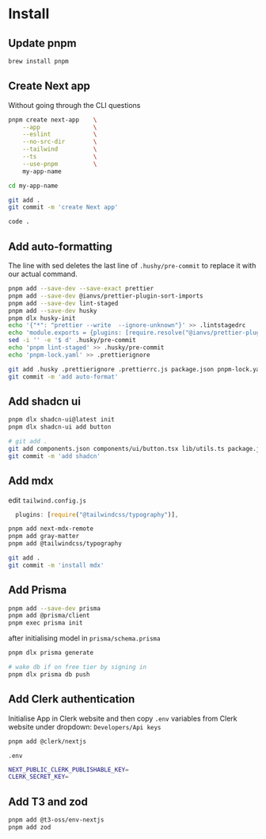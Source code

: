 # Install

## Update pnpm 

```sh
brew install pnpm
```

## Create Next app

Without going through the CLI questions

```sh
pnpm create next-app    \
    --app               \
    --eslint            \
    --no-src-dir        \
    --tailwind          \
    --ts                \
    --use-pnpm          \
    my-app-name

cd my-app-name

git add .
git commit -m 'create Next app'

code .
```

## Add auto-formatting

The line with sed deletes the last line of `.hushy/pre-commit` to replace it with our actual command.

```sh
pnpm add --save-dev --save-exact prettier
pnpm add --save-dev @ianvs/prettier-plugin-sort-imports
pnpm add --save-dev lint-staged
pnpm add --save-dev husky
pnpm dlx husky-init
echo '{"*": "prettier --write  --ignore-unknown"}' >> .lintstagedrc
echo 'module.exports = {plugins: [require.resolve("@ianvs/prettier-plugin-sort-imports"),]}' >> .prettierrc.js
sed -i '' -e '$ d' .husky/pre-commit
echo 'pnpm lint-staged' >> .husky/pre-commit
echo 'pnpm-lock.yaml' >> .prettierignore

git add .husky .prettierignore .prettierrc.js package.json pnpm-lock.yaml.lintstagedrc
git commit -m 'add auto-format'
```

## Add shadcn ui

```sh
pnpm dlx shadcn-ui@latest init
pnpm dlx shadcn-ui add button

# git add .
git add components.json components/ui/button.tsx lib/utils.ts package.json pnpm-lock.yaml app/globals.css tailwind.config.js
git commit -m 'add shadcn'
```

## Add mdx

edit `tailwind.config.js`

```js
  plugins: [require("@tailwindcss/typography")],
```

```sh
pnpm add next-mdx-remote
pnpm add gray-matter
pnpm add @tailwindcss/typography

git add .
git commit -m 'install mdx'
```

## Add Prisma

```sh
pnpm add --save-dev prisma
pnpm add @prisma/client
pnpm exec prisma init
```

after initialising model in `prisma/schema.prisma`

```sh
pnpm dlx prisma generate

# wake db if on free tier by signing in
pnpm dlx prisma db push
```


## Add Clerk authentication

Initialise App in Clerk website and then copy `.env` variables from Clerk website under dropdown: 
`Developers/Api keys`

```sh
pnpm add @clerk/nextjs
```

`.env`

```sh 
NEXT_PUBLIC_CLERK_PUBLISHABLE_KEY=
CLERK_SECRET_KEY=
```

## Add T3 and zod

```sh
pnpm add @t3-oss/env-nextjs
pnpm add zod
```







